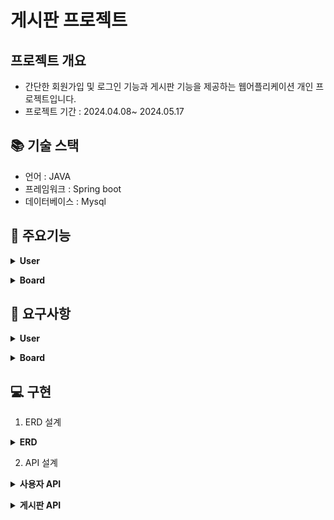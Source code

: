 # 게시판 프로젝트

## 프로젝트 개요

- 간단한 회원가입 및 로그인 기능과 게시판 기능을 제공하는 웹어플리케이션 개인 프로젝트입니다.
- 프로젝트 기간 : 2024.04.08~ 2024.05.17

## 📚 기술 스택

- 언어 : JAVA
- 프레임워크 : Spring boot
- 데이터베이스 : Mysql

## 📖 주요기능

<details>
<summary><strong>User</strong></summary>

### User

- 회원가입 : 이름, 닉네임, 나이, 성별, 이메일, 비밀번호를 입력해 가입
- 로그인 : 이메일과 비밀번호를 통해 로그인
- 로그아웃 : 로그인되 사용자 로그아웃
- 내 정보 수정 : 닉네임, 비밀번호 수정

</details>

<p></p>

<details>
<summary><strong>Board</strong></summary>

### Board

- 게시글 작성 : 로그인한 사용자가 게시글 작성
- 게시글 조회 : 목록 조회, 상세 조회
- 게시글 수정 및 삭제 : 본인 게시글 수정 및 삭제

</details>

## 📝 요구사항

<details>
<summary><strong>User</strong></summary>

### User

#### 회원가입

- 이름, 닉네임, 나이, 성별, 이메일, 비밀번호는 필수 값으로 한다.
- 이메일은 중복으로 등록될 수 없다.
- 비밀번호는 단방향 암호화로 저장한다.
- 비밀번호는 4자 이상 입력해야한다.

#### 로그인

- 이메일의 존재여부를 체크한다.
- 비밀번호를 체크한다.
- 로그인은 Session을 사용하여 로그인 상태를 확인한다.

#### 로그아웃

- 로그인돼 있는 정보를 로그아웃 처리한다.

#### 내 정보 수정

- 닉네임과 비밀번호를 수정할 수 있다.
- 비밀번호는 회원가입때 체크하는 로직과 동일하다.
- 수정 완료 시 수정된 내용이 즉시 반영된다.

</details>

<p></p>

<details>
<summary><strong>Board</strong></summary>

### Board

#### 게시글 작성

- 로그인 한 사용자만 게시글을 작성할 수 있다.
- 게시글 작성 시 제목과 본문을 입력할 수 있다.
- 제목과 본문은 빈값이면 안된다.

#### 게시글 조회

- 게시글 목록을 조회할 수 있다.
- 게시글 목록은 페이징 처리한다.
- 게시글 목록은 한 페이지당 10개씩 노출한다.
- 게시글 상세 내용을 조회할 수 있다.
- 게시글 상세내용은 작성자의 닉네임, 작성시간, 수정시간, 제목, 본문이 노출된다.

#### 게시글 수정 및 삭제

- 게시글 수정 및 삭제는 작성자 본인만 할 수 있다.
- 게시글 수정은 제목과 본문을 수정할 수 있다.
- 게시글 수정 시 제목과 본문은 빈값이면 안된다.
- 게시글 삭제는 본인만 할 수 있다.
- 게시글 삭제는 Soft Delete로 처리한다.

</details>

## 💻 구현

1. ERD 설계
<details>
<summary><strong>ERD</strong></summary>
<img width="445" alt="UserBoard_ERD" src="https://github.com/PNoahKR/user-board/assets/156992925/721aa737-4769-4370-a89d-5e7924d59b58">

```bash
CREATE TABLE `board` (
  `id` int NOT NULL AUTO_INCREMENT,
  `title` varchar(50) NOT NULL,
  `content` text NOT NULL,
  `user_id` int DEFAULT NULL,
  `created_at` datetime DEFAULT (now()),
  `modified_at` datetime DEFAULT (now()),
  `status` tinyint(1) DEFAULT '1',
  PRIMARY KEY (`id`),
  KEY `user_id` (`user_id`),
  CONSTRAINT `board_ibfk_1` FOREIGN KEY (`user_id`) REFERENCES `user` (`id`)
) ENGINE=InnoDB AUTO_INCREMENT=13 DEFAULT CHARSET=utf8mb4 COLLATE=utf8mb4_0900_ai_ci;

CREATE TABLE `user` (
  `id` int NOT NULL AUTO_INCREMENT,
  `name` varchar(30) NOT NULL,
  `nickname` varchar(5) NOT NULL,
  `email` varchar(30) NOT NULL,
  `password` varchar(60) NOT NULL COMMENT 'Bcrypt',
  `gender` varchar(6) DEFAULT NULL COMMENT 'female or male',
  `age` int DEFAULT NULL,
  `created_at` datetime DEFAULT (now()),
  `modified_at` datetime DEFAULT (now()),
  PRIMARY KEY (`id`),
  UNIQUE KEY `nickname` (`nickname`),
  UNIQUE KEY `email` (`email`)
) ENGINE=InnoDB AUTO_INCREMENT=3 DEFAULT CHARSET=utf8mb4 COLLATE=utf8mb4_0900_ai_ci;
```

</details>

2. API 설계

<details>
<summary><strong>사용자 API</strong></summary>

### 사용자 API

#### 회원가입

- **Endpoint**: `POST /user`
- **Request Body**:
    ```json
    {
      "name" : "테스트", 
      "nickname" : "test", 
      "email" : "test@test.kr", 
      "password" : "password", 
      "gender" : "M", 
      "age" : 20
  }
    ```
- **Response**:
    ```json
    {
      "status": 200,
      "message": "success",
      "data": {
        "message": "성공",
        "id": 1,
        "statusCode": 200
      }
    }
    ```

#### 로그인

- **Endpoint**: `POST /login`
- **Request Body**:
    ```json
    {
      "email": "test@test.kr",
      "password": "password"
    }
    ```
- **Response**:
    ```json
    {
      "status": 200,
      "message": "success",
      "data": 1
    }
    ```
- **Authentication**: 세션이 생성되고 사용자 ID가 세션에 저장됨

#### 사용자 정보 조회

- **Endpoint**: `GET /user/info`
- **Response**:
    ```json
    {
      "status": 200,
      "message": "success",
      "data": {
        "name" : "테스트", 
        "email" : "test@test.kr",      
        "nickname" : "test", 
        "gender" : "M", 
        "age" : 20
      }
    }
    ```
- **Authentication**: 세션을 통해 인증된 사용자만 접근 가능

#### 사용자 정보 수정

- **Endpoint**: `PUT /user/info`
- **Request Body**:
    ```json
    {
      "nickname": "test2",
      "password": "00000"
    }
    ```
- **Response**:
    ```json
    {
      "status": 200,
      "message": "success",
      "data": 1
    }
    ```
- **Authentication**: 세션을 통해 인증된 사용자만 접근 가능

#### 로그아웃

- **Endpoint**: `POST /logout`
- **Response**:
    ```json
    {
      "status": 200,
      "message": "success",
      "data": null
    }
    ```
- **Authentication**: 세션이 만료되고 사용자는 로그아웃됨

</details>

<p></p>

<details>
<summary><strong>게시판 API</strong></summary>

### 게시판 API

#### 모든 게시글 목록 조회

- **Endpoint**: `GET /boards`
- **Parameters**:
    - `page` (optional): 페이지 번호, 기본값은 1
    - `size` (optional): 페이지 크기, 기본값은 10
- **Response**:
    ```json
    {
      "status": 200,
      "message": "success",
      "data": {
        "content": [
            {
                "boardId": 2,
                "title": "테스트제목2",
                "writer": "작성자2"
            },
            {
                "boardId": 1,
                "title": "테스트제목1",
                "writer": "작성자1"
            }
          ],
          "paging": {
               "pageNumber": 1,
               "pageSize": 10,
               "hasNext": false,
               "numberOfElements": 2
          }
      }
    }
    ```

#### 게시글 상세 조회

- **Endpoint**: `GET /board/{boardId}`
- **Parameters**:
    - `boardId`: 게시글 ID
- **Response**:
    ```json
    {
      "status": 200,
      "message": "success",
      "data": {
        "title": "테스트제목1",
        "createdAt": "2024-05-21T00:00:00",
        "modifiedAt": "2024-05-21T00:00:00",
        "userNickname": "작성자1",
        "content": "테스트게시물입니다."
      }
    }
    ```

#### 게시글 작성

- **Endpoint**: `POST /board`
- **Request Body**:
    ```json
    {
      "title": "테스트제목3",
      "content": "이것도 테스트 게시물입니다."
    }
    ```
- **Response**:
    ```json
    {
      "status": 200,
      "message": "success",
      "data": 3
    }
    ```
- **Authentication**: 세션을 통해 인증된 사용자만 접근 가능

#### 게시글 수정

- **Endpoint**: `PUT /board/{boardId}`
- **Request Body**:
    ```json
    {
      "title": "updated 테스트제목3",
      "content": "Updated content"
    }
    ```
- **Response**:
    ```json
    {
      "status": 200,
      "message": "success",
      "data": 3
    }
    ```
- **Authentication**: 세션을 통해 인증된 사용자만 접근 가능

#### 게시글 삭제

- **Endpoint**: `DELETE /board/{boardId}`
- **Response**:
    ```json
    {
      "status": 200,
      "message": "success",
      "data": 3
    }
    ```
- **Authentication**: 세션을 통해 인증된 사용자만 접근 가능

</details>
